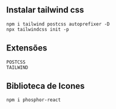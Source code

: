 ## Instalar tailwind css
    npm i tailwind postcss autoprefixer -D
    npx tailwindcss init -p


## Extensões
    POSTCSS
    TAILWIND

## Biblioteca de Icones
    npm i phosphor-react